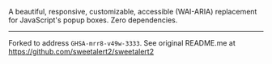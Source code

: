 A beautiful, responsive, customizable, accessible (WAI-ARIA) replacement <br> for JavaScript's popup boxes. Zero dependencies.

---

Forked to address `GHSA-mrr8-v49w-3333`. See original README.me at https://github.com/sweetalert2/sweetalert2